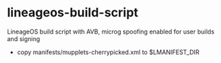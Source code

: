 # lineageos-build-script

LineageOS build script with AVB, microg spoofing enabled for user builds and signing

- copy manifests/mupplets-cherrypicked.xml to $LMANIFEST_DIR
